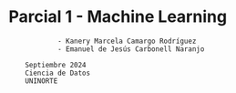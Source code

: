 # Parcial 1 - Machine Learning


```Estudiantes:
            - Kanery Marcela Camargo Rodríguez
            - Emanuel de Jesús Carbonell Naranjo

    Septiembre 2024
    Ciencia de Datos
    UNINORTE
    
```
